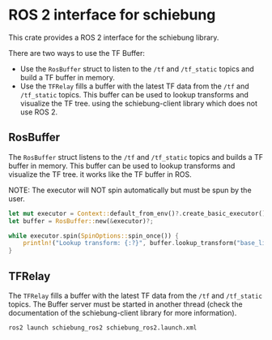 # ROS 2 interface for schiebung

This crate provides a ROS 2 interface for the schiebung library.

There are two ways to use the TF Buffer:

* Use the `RosBuffer` struct to listen to the `/tf` and `/tf_static` topics and build a TF buffer in memory.
* Use the `TFRelay` fills a buffer with the latest TF data from the `/tf` and `/tf_static` topics.
  This buffer can be used to lookup transforms and visualize the TF tree. using the schiebung-client library
  which does not use ROS 2.

## RosBuffer

The `RosBuffer` struct listens to the `/tf` and `/tf_static` topics and builds a TF buffer in memory.
This buffer can be used to lookup transforms and visualize the TF tree. it works like the TF buffer in ROS.

NOTE: The executor will NOT spin automatically but must be spun by the user.

```rust
let mut executor = Context::default_from_env()?.create_basic_executor();
let buffer = RosBuffer::new(&executor)?;

while executor.spin(SpinOptions::spin_once()) {
    println!("Lookup transform: {:?}", buffer.lookup_transform("base_link", "odom", 0.0)?);
}
```

## TFRelay

The `TFRelay` fills a buffer with the latest TF data from the `/tf` and `/tf_static` topics.
The Buffer server must be started in another thread (check the documentation of the schiebung-client library for more information).

```bash
ros2 launch schiebung_ros2 schiebung_ros2.launch.xml
```